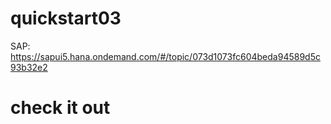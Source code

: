 # quickstart03
SAP: https://sapui5.hana.ondemand.com/#/topic/073d1073fc604beda94589d5c93b32e2

# check it out
